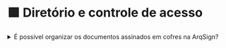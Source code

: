 # 🟪 Diretório e controle de acesso

<details>

<summary>É possível organizar os documentos assinados em cofres na ArqSign?</summary>

Para organizar os documentos você pode acessar um dos tutoriais abaixo:&#x20;

* [Estrutura de diretórios para clientes que ainda não assinaram documentos](../diretorios/documentos/configuracao-de-diretorios-para-clientes-que-ainda-nao-assinaram-documentos.md)
* [Estrutura de diretórios para clientes que já assinaram documentos](../diretorios/documentos/configuracao-de-diretorios-para-clientes-que-ja-assinaram-documentos.md)

ou seguir o passo a passo descrito abaixo:

**Como Criar Estrutura de Diretórios:**&#x20;

1\. Revise as permissões dos usuários deixando somente o seu usuário como Administrador Global o que irá evitar que outros usuários acessem todas as pastas e documentos. Para isso acesse o menu [Administração > Usuários](../administracao/administracao/usuarios.md).

2\. Crie a estrutura de diretórios no menu [Documentos](../diretorios/documentos/).

3\. Se você já tem documentos na pasta raiz, mova-os para as devidas pastas no menu [Documentos](../diretorios/documentos/).&#x20;

**Como definir Permissões de acesso aos Diretórios:**&#x20;

1\. Para facilitar, crie grupos de usuários (exemplo: por setores ou funções) no menu [Administração > Grupo de Usuários](../administracao/administracao/grupo-de-usuarios.md), como no exemplo abaixo:

a) Comercial – Gerência (Perfil de Diretórios – Administrador)&#x20;

b) Comercial – Vendedores (Perfil de Diretórios – Colaborador)&#x20;

c) Comercial – Outras funções com função de leitura (Perfil de Diretórios – Leitor)&#x20;

2\. Insira os grupos criados na pasta raiz e habilite permissão de leitura para todos por meio do menu [Documentos > Ações](../diretorios/documentos/#acoes-individuais-subdiretorios).

3\. Ajuste as permissões das pastas setoriais no menu [Documentos](../diretorios/documentos/) e selecione a pasta [Ações > Editar permissões; ](../diretorios/documentos/#acoes-individuais-subdiretorios)

4\. Crie ou edite usuários e ajuste permissões de acesso conforme tabela abaixo. Clique na imagem para ampliar.

<img src="../.gitbook/assets/diretorios13.png" alt="" data-size="original">

**Permissões para Diretórios:**

Somente o Administrador Global da conta terá acesso ao menu de diretórios e por este motivo é tão importante cuidar para que somente pessoas sem restrições de acesso estejam com este perfil. Abaixo algumas das ações permitidas ao Administrador Global no menu Diretórios:&#x20;

**1. Perfil de usuários** – Perfil definido durante a criação do usuário e que designa as ações do usuário na plataforma. Atualmente há duas opções: Remetente de Documentos e Administrador Global.&#x20;

a) Remetente de Documentos – Usuário sem permissão de acesso às funcionalidades de gestão da plataforma.&#x20;

b) Administrador Global – Usuários com permissão de acesso a todas as funcionalidades da plataforma.&#x20;

**2. Perfil de Diretórios** – Perfil que designa a permissão de acesso do usuário ou grupo a Diretórios. Os perfis de diretório podem ser: Administrador, Colaborador e Leitor.&#x20;

a) Administrador – Um usuário ou grupo de usuários com este perfil de diretórios pode consultar e baixar conteúdo, incluir, mover, compartilhar e renomear documentos, excluir ou incluir novas pastas, além de poder mudar permissões de acesso. &#x20;

b) Colaborador – Um usuário ou grupo de usuários com este perfil de diretórios pode consultar e baixar conteúdo, incluir, mover, compartilhar e renomear documentos à pasta a que tem este perfil. &#x20;

c) Leitor – Um usuário ou grupo de usuários com este perfil de diretórios pode apenas consulta e baixar o conteúdo da pasta e documentos. &#x20;

[Clique aqui ](https://youtu.be/FHTsOb1LLSo)e assista ao vídeo explicativo.

</details>
